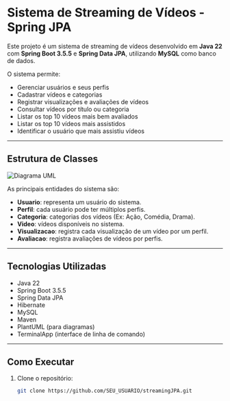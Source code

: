 # Sistema de Streaming de Vídeos - Spring JPA

Este projeto é um sistema de streaming de vídeos desenvolvido em **Java 22** com **Spring Boot 3.5.5** e **Spring Data JPA**, utilizando **MySQL** como banco de dados.

O sistema permite:
- Gerenciar usuários e seus perfis
- Cadastrar vídeos e categorias
- Registrar visualizações e avaliações de vídeos
- Consultar vídeos por título ou categoria
- Listar os top 10 vídeos mais bem avaliados
- Listar os top 10 vídeos mais assistidos
- Identificar o usuário que mais assistiu vídeos

---

## Estrutura de Classes

![Diagrama UML](diagrama_UML.png)


As principais entidades do sistema são:
- **Usuario**: representa um usuário do sistema.
- **Perfil**: cada usuário pode ter múltiplos perfis.
- **Categoria**: categorias dos vídeos (Ex: Ação, Comédia, Drama).
- **Video**: vídeos disponíveis no sistema.
- **Visualizacao**: registra cada visualização de um vídeo por um perfil.
- **Avaliacao**: registra avaliações de vídeos por perfis.

---

## Tecnologias Utilizadas

- Java 22
- Spring Boot 3.5.5
- Spring Data JPA
- Hibernate
- MySQL
- Maven
- PlantUML (para diagramas)
- TerminalApp (interface de linha de comando)

---

## Como Executar

1. Clone o repositório:
   ```bash
   git clone https://github.com/SEU_USUARIO/streamingJPA.git
